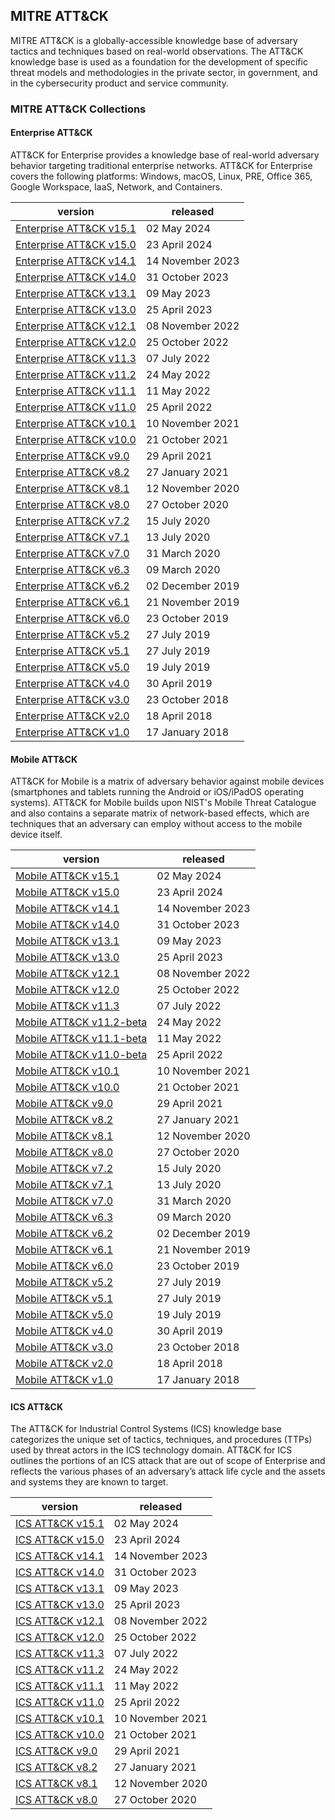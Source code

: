 <!-- begin index generated by util/index-to-md.py -->
## MITRE ATT&CK

MITRE ATT&CK is a globally-accessible knowledge base of adversary tactics and techniques based on real-world observations. The ATT&CK knowledge base is used as a foundation for the development of specific threat models and methodologies in the private sector, in government, and in the cybersecurity product and service community.

### MITRE ATT&CK Collections

#### Enterprise ATT&CK

ATT&CK for Enterprise provides a knowledge base of real-world adversary behavior targeting traditional enterprise networks. ATT&CK for Enterprise covers the following platforms: Windows, macOS, Linux, PRE, Office 365, Google Workspace, IaaS, Network, and Containers.

| version                                                                                                                                         | released         |
|-------------------------------------------------------------------------------------------------------------------------------------------------|------------------|
| [Enterprise ATT&CK v15.1](https://raw.githubusercontent.com/mitre-attack/attack-stix-data/master/enterprise-attack/enterprise-attack-15.1.json) | 02 May 2024      |
| [Enterprise ATT&CK v15.0](https://raw.githubusercontent.com/mitre-attack/attack-stix-data/master/enterprise-attack/enterprise-attack-15.0.json) | 23 April 2024    |
| [Enterprise ATT&CK v14.1](https://raw.githubusercontent.com/mitre-attack/attack-stix-data/master/enterprise-attack/enterprise-attack-14.1.json) | 14 November 2023 |
| [Enterprise ATT&CK v14.0](https://raw.githubusercontent.com/mitre-attack/attack-stix-data/master/enterprise-attack/enterprise-attack-14.0.json) | 31 October 2023  |
| [Enterprise ATT&CK v13.1](https://raw.githubusercontent.com/mitre-attack/attack-stix-data/master/enterprise-attack/enterprise-attack-13.1.json) | 09 May 2023      |
| [Enterprise ATT&CK v13.0](https://raw.githubusercontent.com/mitre-attack/attack-stix-data/master/enterprise-attack/enterprise-attack-13.0.json) | 25 April 2023    |
| [Enterprise ATT&CK v12.1](https://raw.githubusercontent.com/mitre-attack/attack-stix-data/master/enterprise-attack/enterprise-attack-12.1.json) | 08 November 2022 |
| [Enterprise ATT&CK v12.0](https://raw.githubusercontent.com/mitre-attack/attack-stix-data/master/enterprise-attack/enterprise-attack-12.0.json) | 25 October 2022  |
| [Enterprise ATT&CK v11.3](https://raw.githubusercontent.com/mitre-attack/attack-stix-data/master/enterprise-attack/enterprise-attack-11.3.json) | 07 July 2022     |
| [Enterprise ATT&CK v11.2](https://raw.githubusercontent.com/mitre-attack/attack-stix-data/master/enterprise-attack/enterprise-attack-11.2.json) | 24 May 2022      |
| [Enterprise ATT&CK v11.1](https://raw.githubusercontent.com/mitre-attack/attack-stix-data/master/enterprise-attack/enterprise-attack-11.1.json) | 11 May 2022      |
| [Enterprise ATT&CK v11.0](https://raw.githubusercontent.com/mitre-attack/attack-stix-data/master/enterprise-attack/enterprise-attack-11.0.json) | 25 April 2022    |
| [Enterprise ATT&CK v10.1](https://raw.githubusercontent.com/mitre-attack/attack-stix-data/master/enterprise-attack/enterprise-attack-10.1.json) | 10 November 2021 |
| [Enterprise ATT&CK v10.0](https://raw.githubusercontent.com/mitre-attack/attack-stix-data/master/enterprise-attack/enterprise-attack-10.0.json) | 21 October 2021  |
| [Enterprise ATT&CK v9.0](https://raw.githubusercontent.com/mitre-attack/attack-stix-data/master/enterprise-attack/enterprise-attack-9.0.json)   | 29 April 2021    |
| [Enterprise ATT&CK v8.2](https://raw.githubusercontent.com/mitre-attack/attack-stix-data/master/enterprise-attack/enterprise-attack-8.2.json)   | 27 January 2021  |
| [Enterprise ATT&CK v8.1](https://raw.githubusercontent.com/mitre-attack/attack-stix-data/master/enterprise-attack/enterprise-attack-8.1.json)   | 12 November 2020 |
| [Enterprise ATT&CK v8.0](https://raw.githubusercontent.com/mitre-attack/attack-stix-data/master/enterprise-attack/enterprise-attack-8.0.json)   | 27 October 2020  |
| [Enterprise ATT&CK v7.2](https://raw.githubusercontent.com/mitre-attack/attack-stix-data/master/enterprise-attack/enterprise-attack-7.2.json)   | 15 July 2020     |
| [Enterprise ATT&CK v7.1](https://raw.githubusercontent.com/mitre-attack/attack-stix-data/master/enterprise-attack/enterprise-attack-7.1.json)   | 13 July 2020     |
| [Enterprise ATT&CK v7.0](https://raw.githubusercontent.com/mitre-attack/attack-stix-data/master/enterprise-attack/enterprise-attack-7.0.json)   | 31 March 2020    |
| [Enterprise ATT&CK v6.3](https://raw.githubusercontent.com/mitre-attack/attack-stix-data/master/enterprise-attack/enterprise-attack-6.3.json)   | 09 March 2020    |
| [Enterprise ATT&CK v6.2](https://raw.githubusercontent.com/mitre-attack/attack-stix-data/master/enterprise-attack/enterprise-attack-6.2.json)   | 02 December 2019 |
| [Enterprise ATT&CK v6.1](https://raw.githubusercontent.com/mitre-attack/attack-stix-data/master/enterprise-attack/enterprise-attack-6.1.json)   | 21 November 2019 |
| [Enterprise ATT&CK v6.0](https://raw.githubusercontent.com/mitre-attack/attack-stix-data/master/enterprise-attack/enterprise-attack-6.0.json)   | 23 October 2019  |
| [Enterprise ATT&CK v5.2](https://raw.githubusercontent.com/mitre-attack/attack-stix-data/master/enterprise-attack/enterprise-attack-5.2.json)   | 27 July 2019     |
| [Enterprise ATT&CK v5.1](https://raw.githubusercontent.com/mitre-attack/attack-stix-data/master/enterprise-attack/enterprise-attack-5.1.json)   | 27 July 2019     |
| [Enterprise ATT&CK v5.0](https://raw.githubusercontent.com/mitre-attack/attack-stix-data/master/enterprise-attack/enterprise-attack-5.0.json)   | 19 July 2019     |
| [Enterprise ATT&CK v4.0](https://raw.githubusercontent.com/mitre-attack/attack-stix-data/master/enterprise-attack/enterprise-attack-4.0.json)   | 30 April 2019    |
| [Enterprise ATT&CK v3.0](https://raw.githubusercontent.com/mitre-attack/attack-stix-data/master/enterprise-attack/enterprise-attack-3.0.json)   | 23 October 2018  |
| [Enterprise ATT&CK v2.0](https://raw.githubusercontent.com/mitre-attack/attack-stix-data/master/enterprise-attack/enterprise-attack-2.0.json)   | 18 April 2018    |
| [Enterprise ATT&CK v1.0](https://raw.githubusercontent.com/mitre-attack/attack-stix-data/master/enterprise-attack/enterprise-attack-1.0.json)   | 17 January 2018  |

#### Mobile ATT&CK

ATT&CK for Mobile is a matrix of adversary behavior against mobile devices (smartphones and tablets running the Android or iOS/iPadOS operating systems). ATT&CK for Mobile builds upon NIST's Mobile Threat Catalogue and also contains a separate matrix of network-based effects, which are techniques that an adversary can employ without access to the mobile device itself.

| version                                                                                                                                       | released         |
|-----------------------------------------------------------------------------------------------------------------------------------------------|------------------|
| [Mobile ATT&CK v15.1](https://raw.githubusercontent.com/mitre-attack/attack-stix-data/master/mobile-attack/mobile-attack-15.1.json)           | 02 May 2024      |
| [Mobile ATT&CK v15.0](https://raw.githubusercontent.com/mitre-attack/attack-stix-data/master/mobile-attack/mobile-attack-15.0.json)           | 23 April 2024    |
| [Mobile ATT&CK v14.1](https://raw.githubusercontent.com/mitre-attack/attack-stix-data/master/mobile-attack/mobile-attack-14.1.json)           | 14 November 2023 |
| [Mobile ATT&CK v14.0](https://raw.githubusercontent.com/mitre-attack/attack-stix-data/master/mobile-attack/mobile-attack-14.0.json)           | 31 October 2023  |
| [Mobile ATT&CK v13.1](https://raw.githubusercontent.com/mitre-attack/attack-stix-data/master/mobile-attack/mobile-attack-13.1.json)           | 09 May 2023      |
| [Mobile ATT&CK v13.0](https://raw.githubusercontent.com/mitre-attack/attack-stix-data/master/mobile-attack/mobile-attack-13.0.json)           | 25 April 2023    |
| [Mobile ATT&CK v12.1](https://raw.githubusercontent.com/mitre-attack/attack-stix-data/master/mobile-attack/mobile-attack-12.1.json)           | 08 November 2022 |
| [Mobile ATT&CK v12.0](https://raw.githubusercontent.com/mitre-attack/attack-stix-data/master/mobile-attack/mobile-attack-12.0.json)           | 25 October 2022  |
| [Mobile ATT&CK v11.3](https://raw.githubusercontent.com/mitre-attack/attack-stix-data/master/mobile-attack/mobile-attack-11.3.json)           | 07 July 2022     |
| [Mobile ATT&CK v11.2-beta](https://raw.githubusercontent.com/mitre-attack/attack-stix-data/master/mobile-attack/mobile-attack-11.2-beta.json) | 24 May 2022      |
| [Mobile ATT&CK v11.1-beta](https://raw.githubusercontent.com/mitre-attack/attack-stix-data/master/mobile-attack/mobile-attack-11.1-beta.json) | 11 May 2022      |
| [Mobile ATT&CK v11.0-beta](https://raw.githubusercontent.com/mitre-attack/attack-stix-data/master/mobile-attack/mobile-attack-11.0-beta.json) | 25 April 2022    |
| [Mobile ATT&CK v10.1](https://raw.githubusercontent.com/mitre-attack/attack-stix-data/master/mobile-attack/mobile-attack-10.1.json)           | 10 November 2021 |
| [Mobile ATT&CK v10.0](https://raw.githubusercontent.com/mitre-attack/attack-stix-data/master/mobile-attack/mobile-attack-10.0.json)           | 21 October 2021  |
| [Mobile ATT&CK v9.0](https://raw.githubusercontent.com/mitre-attack/attack-stix-data/master/mobile-attack/mobile-attack-9.0.json)             | 29 April 2021    |
| [Mobile ATT&CK v8.2](https://raw.githubusercontent.com/mitre-attack/attack-stix-data/master/mobile-attack/mobile-attack-8.2.json)             | 27 January 2021  |
| [Mobile ATT&CK v8.1](https://raw.githubusercontent.com/mitre-attack/attack-stix-data/master/mobile-attack/mobile-attack-8.1.json)             | 12 November 2020 |
| [Mobile ATT&CK v8.0](https://raw.githubusercontent.com/mitre-attack/attack-stix-data/master/mobile-attack/mobile-attack-8.0.json)             | 27 October 2020  |
| [Mobile ATT&CK v7.2](https://raw.githubusercontent.com/mitre-attack/attack-stix-data/master/mobile-attack/mobile-attack-7.2.json)             | 15 July 2020     |
| [Mobile ATT&CK v7.1](https://raw.githubusercontent.com/mitre-attack/attack-stix-data/master/mobile-attack/mobile-attack-7.1.json)             | 13 July 2020     |
| [Mobile ATT&CK v7.0](https://raw.githubusercontent.com/mitre-attack/attack-stix-data/master/mobile-attack/mobile-attack-7.0.json)             | 31 March 2020    |
| [Mobile ATT&CK v6.3](https://raw.githubusercontent.com/mitre-attack/attack-stix-data/master/mobile-attack/mobile-attack-6.3.json)             | 09 March 2020    |
| [Mobile ATT&CK v6.2](https://raw.githubusercontent.com/mitre-attack/attack-stix-data/master/mobile-attack/mobile-attack-6.2.json)             | 02 December 2019 |
| [Mobile ATT&CK v6.1](https://raw.githubusercontent.com/mitre-attack/attack-stix-data/master/mobile-attack/mobile-attack-6.1.json)             | 21 November 2019 |
| [Mobile ATT&CK v6.0](https://raw.githubusercontent.com/mitre-attack/attack-stix-data/master/mobile-attack/mobile-attack-6.0.json)             | 23 October 2019  |
| [Mobile ATT&CK v5.2](https://raw.githubusercontent.com/mitre-attack/attack-stix-data/master/mobile-attack/mobile-attack-5.2.json)             | 27 July 2019     |
| [Mobile ATT&CK v5.1](https://raw.githubusercontent.com/mitre-attack/attack-stix-data/master/mobile-attack/mobile-attack-5.1.json)             | 27 July 2019     |
| [Mobile ATT&CK v5.0](https://raw.githubusercontent.com/mitre-attack/attack-stix-data/master/mobile-attack/mobile-attack-5.0.json)             | 19 July 2019     |
| [Mobile ATT&CK v4.0](https://raw.githubusercontent.com/mitre-attack/attack-stix-data/master/mobile-attack/mobile-attack-4.0.json)             | 30 April 2019    |
| [Mobile ATT&CK v3.0](https://raw.githubusercontent.com/mitre-attack/attack-stix-data/master/mobile-attack/mobile-attack-3.0.json)             | 23 October 2018  |
| [Mobile ATT&CK v2.0](https://raw.githubusercontent.com/mitre-attack/attack-stix-data/master/mobile-attack/mobile-attack-2.0.json)             | 18 April 2018    |
| [Mobile ATT&CK v1.0](https://raw.githubusercontent.com/mitre-attack/attack-stix-data/master/mobile-attack/mobile-attack-1.0.json)             | 17 January 2018  |

#### ICS ATT&CK

The ATT&CK for Industrial Control Systems (ICS) knowledge base categorizes the unique set of tactics, techniques, and procedures (TTPs) used by threat actors in the ICS technology domain. ATT&CK for ICS outlines the portions of an ICS attack that are out of scope of Enterprise and reflects the various phases of an adversary’s attack life cycle and the assets and systems they are known to target.

| version                                                                                                                    | released         |
|----------------------------------------------------------------------------------------------------------------------------|------------------|
| [ICS ATT&CK v15.1](https://raw.githubusercontent.com/mitre-attack/attack-stix-data/master/ics-attack/ics-attack-15.1.json) | 02 May 2024      |
| [ICS ATT&CK v15.0](https://raw.githubusercontent.com/mitre-attack/attack-stix-data/master/ics-attack/ics-attack-15.0.json) | 23 April 2024    |
| [ICS ATT&CK v14.1](https://raw.githubusercontent.com/mitre-attack/attack-stix-data/master/ics-attack/ics-attack-14.1.json) | 14 November 2023 |
| [ICS ATT&CK v14.0](https://raw.githubusercontent.com/mitre-attack/attack-stix-data/master/ics-attack/ics-attack-14.0.json) | 31 October 2023  |
| [ICS ATT&CK v13.1](https://raw.githubusercontent.com/mitre-attack/attack-stix-data/master/ics-attack/ics-attack-13.1.json) | 09 May 2023      |
| [ICS ATT&CK v13.0](https://raw.githubusercontent.com/mitre-attack/attack-stix-data/master/ics-attack/ics-attack-13.0.json) | 25 April 2023    |
| [ICS ATT&CK v12.1](https://raw.githubusercontent.com/mitre-attack/attack-stix-data/master/ics-attack/ics-attack-12.1.json) | 08 November 2022 |
| [ICS ATT&CK v12.0](https://raw.githubusercontent.com/mitre-attack/attack-stix-data/master/ics-attack/ics-attack-12.0.json) | 25 October 2022  |
| [ICS ATT&CK v11.3](https://raw.githubusercontent.com/mitre-attack/attack-stix-data/master/ics-attack/ics-attack-11.3.json) | 07 July 2022     |
| [ICS ATT&CK v11.2](https://raw.githubusercontent.com/mitre-attack/attack-stix-data/master/ics-attack/ics-attack-11.2.json) | 24 May 2022      |
| [ICS ATT&CK v11.1](https://raw.githubusercontent.com/mitre-attack/attack-stix-data/master/ics-attack/ics-attack-11.1.json) | 11 May 2022      |
| [ICS ATT&CK v11.0](https://raw.githubusercontent.com/mitre-attack/attack-stix-data/master/ics-attack/ics-attack-11.0.json) | 25 April 2022    |
| [ICS ATT&CK v10.1](https://raw.githubusercontent.com/mitre-attack/attack-stix-data/master/ics-attack/ics-attack-10.1.json) | 10 November 2021 |
| [ICS ATT&CK v10.0](https://raw.githubusercontent.com/mitre-attack/attack-stix-data/master/ics-attack/ics-attack-10.0.json) | 21 October 2021  |
| [ICS ATT&CK v9.0](https://raw.githubusercontent.com/mitre-attack/attack-stix-data/master/ics-attack/ics-attack-9.0.json)   | 29 April 2021    |
| [ICS ATT&CK v8.2](https://raw.githubusercontent.com/mitre-attack/attack-stix-data/master/ics-attack/ics-attack-8.2.json)   | 27 January 2021  |
| [ICS ATT&CK v8.1](https://raw.githubusercontent.com/mitre-attack/attack-stix-data/master/ics-attack/ics-attack-8.1.json)   | 12 November 2020 |
| [ICS ATT&CK v8.0](https://raw.githubusercontent.com/mitre-attack/attack-stix-data/master/ics-attack/ics-attack-8.0.json)   | 27 October 2020  |

<!-- end index generated by util/index-to-md.py -->